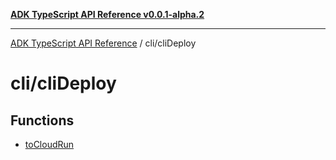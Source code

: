 [**ADK TypeScript API Reference v0.0.1-alpha.2**](../../README.md)

***

[ADK TypeScript API Reference](../../modules.md) / cli/cliDeploy

# cli/cliDeploy

## Functions

- [toCloudRun](functions/toCloudRun.md)

